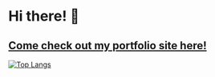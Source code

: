 
# Hi there! 👋 
## <a href="https://dj-viking.github.io/react-portfolio/" rel="noopener noreferrer">Come check out my portfolio site here!</a> 

[![Top Langs](https://github-readme-stats.vercel.app/api/top-langs/?username=dj-viking&layout=compact&langs_count=14&theme=vue-dark)](https://dj-viking.github.io/react-portfolio/)


<!--
**Dj-Viking/dj-viking** is a ✨ _special_ ✨ repository because its `README.md` (this file) appears on your GitHub profile.

Here are some ideas to get you started:

- 🔭 I’m currently working on ...
- 🌱 I’m currently learning ...
- 👯 I’m looking to collaborate on ...
- 🤔 I’m looking for help with ...
- 💬 Ask me about ...
- 📫 How to reach me: ...
- 😄 Pronouns: ...
- ⚡ Fun fact: ...
-->

